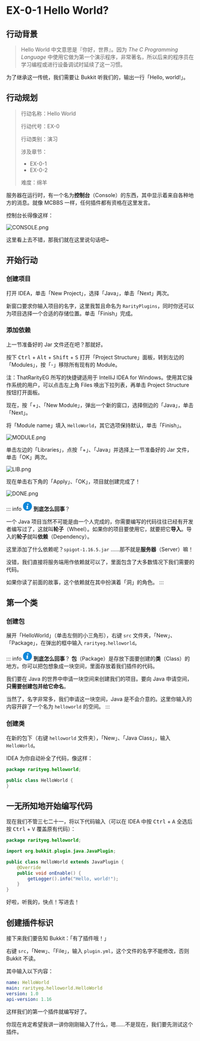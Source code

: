 # EX-0-1 Hello World?

## 行动背景

> Hello World 中文意思是『你好，世界』。因为 *The C Programming Language* 中使用它做为第一个演示程序，非常著名，所以后来的程序员在学习编程或进行设备调试时延续了这一习惯。

为了继承这一传统，我们需要让 Bukkit 听我们的，输出一行「Hello, world!」。

## 行动规划

> 行动名称：Hello World
>
> 行动代号：EX-0
>
> 行动类别：演习
>
> 涉及章节：
>
> - EX-0-1
> - EX-0-2
>
> 难度：绵羊

服务器在运行时，有一个名为**控制台**（Console）的东西，其中显示着来自各种地方的消息。就像 MCBBS 一样，任何插件都有资格在这里发言。 

控制台长得像这样：

![CONSOLE.png](https://s2.loli.net/2022/04/15/kjQFvsXEp8IKytB.png)

这里看上去不错，那我们就在这里说句话吧~

## 开始行动

### 创建项目

打开 IDEA，单击「New Project」，选择「Java」，单击「Next」两次。

新窗口要求你输入项目的名字，这里我暂且命名为 `RarityPlugins`，同时你还可以为项目选择一个合适的存储位置。单击「Finish」完成。

### 添加依赖

上一节准备好的 Jar 文件还在吧？那就好。

按下 <kbd>Ctrl</kbd> + <kbd>Alt</kbd> + <kbd>Shift</kbd> + <kbd>S</kbd> 打开「Project Structure」面板，转到左边的「Modules」，按「-」移除所有现有的 Module。

注：ThatRarityEG 所写的快捷键适用于 IntelliJ IDEA for Windows。使用其它操作系统的用户，可以点击左上角 Files 唤出下拉列表，再单击 Project Structure 按钮打开面板。

现在，按「+」、「New Module」，弹出一个新的窗口，选择侧边的「Java」，单击「Next」。

将「Module name」填入 `HelloWorld`，其它选项保持默认，单击「Finish」。

![MODULE.png](https://s2.loli.net/2022/04/15/irGWQagtU2zqIoy.png)

单击左边的「Libraries」，点按「+」、「Java」并选择上一节准备好的 Jar 文件，单击「OK」两次。

![LIB.png](https://s2.loli.net/2022/04/15/qXSZurnd7l6jQgs.png)

现在单击右下角的「Apply」、「OK」，项目就创建完成了！

![DONE.png](https://s2.loli.net/2022/04/15/jlKGACFo9zsMva4.png)

::: info <img src="data:image/svg+xml,%3Csvg xmlns='http://www.w3.org/2000/svg' viewBox='0 0 16 16' transform='scale(0.6)' fill='%23fff'%3E%3Cpath d='M9.1 0C10.2 0 10.7 0.7 10.7 1.6 10.7 2.6 9.8 3.6 8.6 3.6 7.6 3.6 7 3 7 2 7 1.1 7.7 0 9.1 0Z'/%3E%3Cpath d='M5.8 16C5 16 4.4 15.5 5 13.2L5.9 9.1C6.1 8.5 6.1 8.2 5.9 8.2 5.7 8.2 4.6 8.6 3.9 9.1L3.5 8.4C5.6 6.6 7.9 5.6 8.9 5.6 9.8 5.6 9.9 6.6 9.5 8.2L8.4 12.5C8.2 13.2 8.3 13.5 8.5 13.5 8.7 13.5 9.6 13.2 10.4 12.5L10.9 13.2C8.9 15.2 6.7 16 5.8 16Z'/%3E%3C/svg%3E" style="background-color:#0B87DA; clip-path: circle();" width="24px" height="24px"> **到底怎么回事**？

一个 Java 项目当然不可能是由一个人完成的，你需要编写的代码往往已经有开发者编写过了，这就叫**轮子**（Wheel）。如果你的项目要使用它，就要把它**导入**。导入的**轮子**就叫**依赖**（Dependency）。

这里添加了什么依赖呢？`spigot-1.16.5.jar` ……那不就是**服务器**（Server）嘛！

没错，我们直接将服务端用作依赖就可以了，里面包含了大多数情况下我们需要的代码。

如果你读了前面的故事，这个依赖就在其中扮演着「洞」的角色。
:::

## 第一个类

### 创建包

展开「HelloWorld」（单击左侧的小三角形），右键 `src` 文件夹，「New」、「Package」，在弹出的框中输入 `rarityeg.helloworld`。

::: info <img src="data:image/svg+xml,%3Csvg xmlns='http://www.w3.org/2000/svg' viewBox='0 0 16 16' transform='scale(0.6)' fill='%23fff'%3E%3Cpath d='M9.1 0C10.2 0 10.7 0.7 10.7 1.6 10.7 2.6 9.8 3.6 8.6 3.6 7.6 3.6 7 3 7 2 7 1.1 7.7 0 9.1 0Z'/%3E%3Cpath d='M5.8 16C5 16 4.4 15.5 5 13.2L5.9 9.1C6.1 8.5 6.1 8.2 5.9 8.2 5.7 8.2 4.6 8.6 3.9 9.1L3.5 8.4C5.6 6.6 7.9 5.6 8.9 5.6 9.8 5.6 9.9 6.6 9.5 8.2L8.4 12.5C8.2 13.2 8.3 13.5 8.5 13.5 8.7 13.5 9.6 13.2 10.4 12.5L10.9 13.2C8.9 15.2 6.7 16 5.8 16Z'/%3E%3C/svg%3E" style="background-color:#0B87DA; clip-path: circle();" width="24px" height="24px"> **到底怎么回事**？
**包**（Package）是存放下面要创建的**类**（Class）的地方。你可以把包想象成一块空间，里面存放着我们插件的代码。

我们要在 Java 的世界中申请一块空间来创建我们的项目。要向 Java 申请空间，**只需要创建包并给它命名**。

当然了，名字非常多，我们申请这一块空间，Java 是不会介意的。这里你输入的内容开辟了一个名为 `helloworld` 的空间。
:::

### 创建类

在新的包下（右键 `helloworld` 文件夹），「New」、「Java Class」，输入 `HelloWorld`。

IDEA 为你自动补全了代码，像这样：

```java
package rarityeg.helloworld;

public class HelloWorld {
}
```

## 一无所知地开始编写代码

现在我们不管三七二十一，将以下代码输入（可以在 IDEA 中按 <kbd>Ctrl</kbd> + <kbd>A</kbd> 全选后按 <kbd>Ctrl</kbd> + <kbd>V</kbd> 覆盖原有代码）：

```java
package rarityeg.helloworld;

import org.bukkit.plugin.java.JavaPlugin;

public class HelloWorld extends JavaPlugin {
    @Override
    public void onEnable() {
        getLogger().info("Hello, world!");
    }
}
```

好啦，听我的，快点！写进去！

## 创建插件标识

接下来我们要告知 Bukkit：「有了插件哦！」

右键 `src`，「New」、「File」，输入 `plugin.yml`，这个文件的名字不能修改，否则 Bukkit 不读。

其中输入以下内容：

```yaml
name: HelloWorld
main: rarityeg.helloworld.HelloWorld
version: 1.0
api-version: 1.16
```

这样我们的第一个插件就编写好了。

你现在肯定希望我讲一讲你刚刚输入了什么，嗯……不是现在，我们要先测试这个插件。
